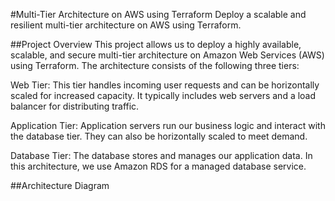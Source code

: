 #Multi-Tier Architecture on AWS using Terraform
Deploy a scalable and resilient multi-tier architecture on AWS using Terraform.

##Project Overview
This project allows us to deploy a highly available, scalable, and secure multi-tier architecture on Amazon Web Services (AWS) using Terraform. The architecture consists of the following three tiers:

Web Tier: This tier handles incoming user requests and can be horizontally scaled for increased capacity. It typically includes web servers and a load balancer for distributing traffic.

Application Tier: Application servers run our business logic and interact with the database tier. They can also be horizontally scaled to meet demand.

Database Tier: The database stores and manages our application data. In this architecture, we use Amazon RDS for a managed database service.

##Architecture Diagram
